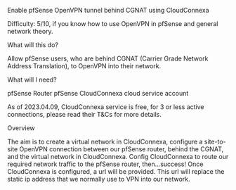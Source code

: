 Enable pfSense OpenVPN tunnel behind CGNAT using CloudConnexa

Difficulty: 5/10, if you know how to use OpenVPN in pfSense and general network theory.

What will this do?

Allow pfSense users, who are behind CGNAT (Carrier Grade Network Address Translation), to OpenVPN into their network.

What will I need?

pfSense Router
pfSense CloudConnexa cloud service account

As of 2023.04.09, CloudConnexa service is free, for 3 or less active connections, please read their T&Cs for more details.

Overview

The aim is to create a virtual network in CloudConnexa, configure a site-to-site OpenVPN connection between our pfSense router, behind the CGNAT, and the virtual network in CloudConnexa. Config CloudConnexa to route our required network traffic to the pfSense router, then...success! Once CloudConnexa is configured, a url will be provided. This url will replace the static ip address that we normally use to VPN into our network.
